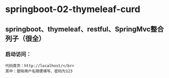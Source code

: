 # springboot-02-thymeleaf-curd
## springboot、thymeleaf、restful、SpringMvc整合列子（很全）
### 启动访问：
    代码首页：http://localhost/</br>
    其中：登陆用户名随便填写、密码为123
